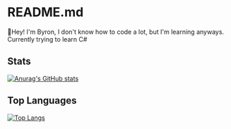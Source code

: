 # README.md

👋Hey! I'm Byron, I don't know how to code a lot, but I'm learning anyways.
Currently trying to learn C#

## Stats

[![Anurag's GitHub stats](https://github-readme-stats.vercel.app/api?username=byronbytes&show_icons=true&theme=gradient)](https://github.com/anuraghazra/github-readme-stats)


## Top Languages
[![Top Langs](https://github-readme-stats.vercel.app/api/top-langs/?username=byronbytes&theme=gradient&layout=compact)](https://github.com/anuraghazra/github-readme-stats)

